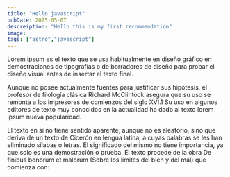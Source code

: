 ```yaml
---
title: "Hello javascript"
pubDate: 2025-05-07
descreiption: "Hello this is my first recommendation"
image:
tags: ["astro","javascript"]
---
```


Lorem ipsum es el texto que se usa habitualmente en diseño gráfico en demostraciones de tipografías o de borradores de diseño para probar el diseño visual antes de insertar el texto final.

Aunque no posee actualmente fuentes para justificar sus hipótesis, el profesor de filología clásica Richard McClintock asegura que su uso se remonta a los impresores de comienzos del siglo XVI.1​ Su uso en algunos editores de texto muy conocidos en la actualidad ha dado al texto lorem ipsum nueva popularidad.

El texto en sí no tiene sentido aparente, aunque no es aleatorio, sino que deriva de un texto de Cicerón en lengua latina, a cuyas palabras se les han eliminado sílabas o letras. El significado del mismo no tiene importancia, ya que solo es una demostración o prueba. El texto procede de la obra De finibus bonorum et malorum (Sobre los límites del bien y del mal) que comienza con: